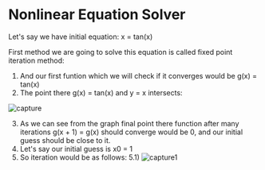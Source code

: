 # Nonlinear Equation Solver
Let's say we have initial equation: x = tan(x)

First method we are going to solve this equation is called fixed point iteration method:
1) And our first funtion which we will check if it converges would be g(x) = tan(x)
2) The point there g(x) = tan(x) and y = x intersects: 

![capture](https://user-images.githubusercontent.com/14164123/30591336-33941ff0-9cf7-11e7-8e0b-cbe70af0eb76.PNG)

3) As we can see from the graph final point there function after many iterations g(x + 1) = g(x) should converge would be 0, and our initial guess should be close to it.
4) Let's say our initial guess is x0 = 1
5) So iteration would be as follows:
  5.1) ![capture1](https://user-images.githubusercontent.com/14164123/30592401-728778e8-9cfb-11e7-97c9-380e69f25349.PNG)

